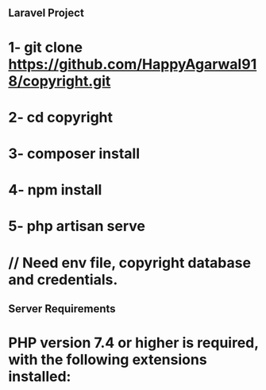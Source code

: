 ## Laravel Project

# 1- git clone https://github.com/HappyAgarwal918/copyright.git
# 2- cd copyright
# 3- composer install
# 4- npm install
# 5- php artisan serve

# // Need env file, copyright database and credentials.

## Server Requirements

# PHP version 7.4 or higher is required, with the following extensions installed:
